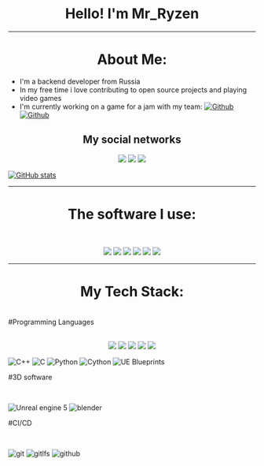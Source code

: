 <h1 align="center"> Hello! I'm Mr_Ryzen </h1>

---

<h1 align="center"> About Me: </h1>

- I'm a backend developer from Russia
- In my free time i love contributing to open source projects and playing video games
- I'm currently working on a game for a jam with my team: [![Github](https://img.shields.io/badge/TurboFrogg-e6002e?style=plastic)](https://github.com/TurboFrogg) [![Github](https://img.shields.io/badge/CadentLand4120-f04f72?style=plastic)](https://github.com/CadentLand4120)

<h2 align="center"> My social networks </h2>

<p align="center">
<a href=https://t.me/MrRyzen><img src="https://img.shields.io/badge/telegram-26A5E4?style=for-the-badge&logo=telegram&logoColor=white"/></a>
<a href=https://steamcommunity.com/id/-Mr-EvgOr-><img src="https://img.shields.io/badge/steam-000000?style=for-the-badge&logo=steam&logoColor=white"/></a>
<a href=https://vk.com/mr_ryzen><img src="https://img.shields.io/badge/vk-0077FF?style=for-the-badge&logo=vk&logoColor=white"/></a>
</p>
  
[![GitHub stats](https://github-readme-stats.vercel.app/api?username=Mr-Ryzen-dev)](https://github.com/Mr-Ryzen-dev/github-readme-stats)

---

<h1 align="center"> The software I use:</h1>
<br/>

<p align="center">
<img src="https://img.shields.io/badge/windows_11-4285F4?style=for-the-badge&logo=reasonstudios&logoColor=white"/>
<img src="https://img.shields.io/badge/VS_Code-0075eb?style=for-the-badge&logo=codecrafters&logoColor=white"/>
<img src="https://img.shields.io/badge/VS_Community-b84dff?style=for-the-badge&logo=codecrafters&logoColor=white"/>
<img src="https://img.shields.io/badge/unrealengine-1c224f?style=for-the-badge&logo=unrealengine&logoColor=White"/>
<img src="https://img.shields.io/badge/obsidian-7C3AED?style=for-the-badge&logo=obsidian&logoColor=White"/>
<img src="https://img.shields.io/badge/blender-E87D0D?style=for-the-badge&logo=blender&logoColor=White"/>
</p>

---

<h1 align="center">My Tech Stack: </h1>
<br/>
#Programming Languages
<br/>
<br/>

<p align="center">
<img src="https://img.shields.io/badge/c++-F34B7D?style=for-the-badge&logo=c%2B%2B&logoColor=white"/>
<img src="https://img.shields.io/badge/c-555555?style=for-the-badge&logo=c&logoColor=white"/>
<img src="https://img.shields.io/badge/python-3572A5?style=for-the-badge&logo=python&logoColor=ffdd54"/>
<img src="https://img.shields.io/badge/cython-FEDF5B?style=for-the-badge"/>
<img src="https://img.shields.io/badge/UE_blueprints-4755bf?style=for-the-badge"/>
</p>

![C++](https://img.shields.io/badge/c++-F34B7D?style=for-the-badge&logo=c%2B%2B&logoColor=white)
![C](https://img.shields.io/badge/c-555555?style=for-the-badge&logo=c&logoColor=white)
![Python](https://img.shields.io/badge/python-3572A5?style=for-the-badge&logo=python&logoColor=ffdd54)
![Cython](https://img.shields.io/badge/cython-FEDF5B?style=for-the-badge)
![UE Blueprints](https://img.shields.io/badge/UE_blueprints-4755bf?style=for-the-badge)

#3D software
<br/>

<p align="center">
<img src=""/>
<img src=""/>
</p>

![Unreal engine 5](https://img.shields.io/badge/unrealengine-1c224f?style=for-the-badge&logo=unrealengine&logoColor=White)
![blender](https://img.shields.io/badge/blender-E87D0D?style=for-the-badge&logo=blender&logoColor=White)

#CI/CD
<br/>

<p align="center">
<img src=""/>
<img src=""/>
<img src=""/>
</p>

![git](https://img.shields.io/badge/git-F05032?style=for-the-badge&logo=git&logoColor=white)
![gitlfs](https://img.shields.io/badge/gitlfs-F64935?style=for-the-badge&logo=gitlfs&logoColor=white)
![github](https://img.shields.io/badge/github-181717?style=for-the-badge&logo=github&logoColor=white)

